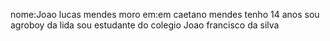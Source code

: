 nome:Joao lucas mendes
moro em:em caetano mendes
tenho 14 anos 
sou agroboy da lida 
sou estudante do colegio Joao francisco da silva

